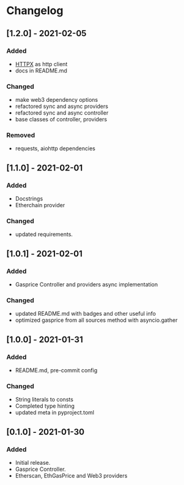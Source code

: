# Changelog

## [1.2.0] - 2021-02-05

### Added

- [HTTPX](https://github.com/encode/httpx) as http client
- docs in README.md

### Changed

- make web3 dependency options
- refactored sync and async providers
- refactored sync and async controller
- base classes of controller, providers

### Removed

- requests, aiohttp dependencies

## [1.1.0] - 2021-02-01

### Added

- Docstrings
- Etherchain provider

### Changed

- updated requirements.

## [1.0.1] - 2021-02-01

### Added

- Gasprice Controller and providers async implementation

### Changed

- updated README.md with badges and other useful info
- optimized gasprice from all sources method with asyncio.gather

## [1.0.0] - 2021-01-31

### Added

- README.md, pre-commit config

### Changed

- String literals to consts
- Completed type hinting
- updated meta in pyproject.toml

## [0.1.0] - 2021-01-30

### Added

- Initial release.
- Gasprice Controller.
- Etherscan, EthGasPrice and Web3 providers
